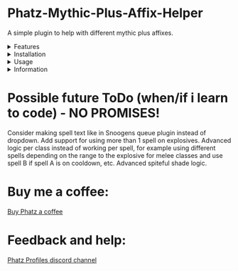 # Phatz-Mythic-Plus-Affix-Helper
A simple plugin to help with different mythic plus affixes.

<details>
<Summary>Features</Summary>
# Features:
Cast spell on explosives (target). IMPLEMENTED
Cast spell on explosives (mouseover). IMPLEMENTED
Cast spell on Spiteful Shade. NOT IMPLEMENTED
</details>

<details>
<Summary>Installation</Summary>
Drop the folder into aimsharp\bin\plugins
Load in plugin manager and configure spell and spell delay.
</details>

<details>
<Summary>Usage</summary>
Works best with ranged, spammable spells with no cooldowns that don't interfere with your damage rotation.
If your spell has a 6second cooldown you can (obviously) only kill explosives every 6 seconds, for example.

Recommend using mouseover to control what explosive to kill and not to interfere with your main damage rotation. I can not guarantee which spell aimsharp will cast if you directly target the explosive. The plugin has logic for casting spell on targeted explosive - but no logic for pausing main rotation, effects uncertain and may vary.
</details>
 
<details>
<Summary>Information</summary>
Lots of code borrowed from Aya's kick plugin, thanks to Aya and Snoogen for keeping their plugins opensource.
I mostly play Paladin at the moment so most spells are untested but please give feedback.
I can add any spell on request, just send me the spellname and the range of the spell.
</details>

# Possible future ToDo (when/if i learn to code) - NO PROMISES!
Consider making spell text like in Snoogens queue plugin instead of dropdown.
Add support for using more than 1 spell on explosives.
Advanced logic per class instead of working per spell, for example using different spells depending on the range to the explosive for melee classes and use spell B if spell A is on cooldown, etc.
Advanced spiteful shade logic.

# Buy me a coffee:
[Buy Phatz a coffee](https://www.buymeacoffee.com/xBPGQvDa8c)

# Feedback and help:
[Phatz Profiles discord channel](https://discord.gg/DaWn95VxPY)
